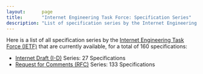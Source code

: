 ```yaml
---
layout:      page
title:       "Internet Engineering Task Force: Specification Series"
description: "List of specification series by the Internet Engineering Task Force (IETF/)"
---
```


Here is a list of all specification series by the [Internet Engineering Task Force (IETF)](http://www.ietf.org/) that are currently available, for a total of 160 specifications:

  * [Internet Draft (I-D)](I-D/) Series: 27 Specifications
  * [Request for Comments (RFC)](RFC/) Series: 133 Specifications
